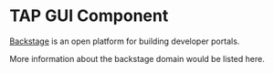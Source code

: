 # TAP GUI Component

[Backstage](https://backstage.io/) is an open platform for building developer portals.

More information about the backstage domain would be listed here.